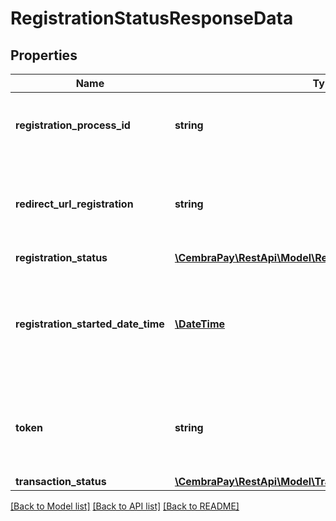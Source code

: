 # RegistrationStatusResponseData

## Properties
Name | Type | Description | Notes
------------ | ------------- | ------------- | -------------
**registration_process_id** | **string** | Unique identifier of Registration session. Required for RST requests. | [optional] 
**redirect_url_registration** | **string** | URL that must be used for redirecting customer to CembraPay Registration pages. | [optional] 
**registration_status** | [**\CembraPay\RestApi\Model\RegistrationStatus**](RegistrationStatus.md) |  | [optional] 
**registration_started_date_time** | [**\DateTime**](\DateTime.md) | DateTime of registration session creation. ISO8601 Date with time in format &#x27;yyyy-MM-ddTHH:mm:ssZ&#x27;. | [optional] 
**token** | **string** | Token can be provided instead or together with Customer details in SCR, AUT or CHK requests. | [optional] 
**transaction_status** | [**\CembraPay\RestApi\Model\TransactionStatusResponseData**](TransactionStatusResponseData.md) |  | [optional] 

[[Back to Model list]](../../README.md#documentation-for-models) [[Back to API list]](../../README.md#documentation-for-api-endpoints) [[Back to README]](../../README.md)

